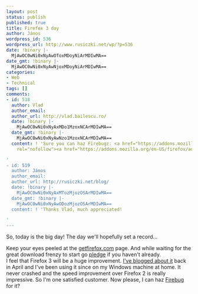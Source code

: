 ```yaml
---
layout: post
status: publish
published: true
title: Firefox 3 day
author: János
wordpress_id: 536
wordpress_url: http://www.rusiczki.net/wp/?p=536
date: !binary |-
  MjAwOC0wNi0xNyAwOToxMDoyNiArMDIwMA==
date_gmt: !binary |-
  MjAwOC0wNi0xNyAwNjoxMDoyNiArMDIwMA==
categories:
- Web
- Technical
tags: []
comments:
- id: 518
  author: Vlad
  author_email: 
  author_url: http://vlad.bailescu.ro/
  date: !binary |-
    MjAwOC0wNi0xNyAxMDo1MzoxNCArMDIwMA==
  date_gmt: !binary |-
    MjAwOC0wNi0xNyAwNzo1MzoxNCArMDIwMA==
  content: ! 'Sure you can haz Firebugz: <a href="https://addons.mozilla.org/en-US/firefox/addon/1843"
    rel="nofollow"><a href="https://addons.mozilla.org/en-US/firefox/addon/1843" rel="nofollow">https://addons.mozilla.org/en-US/firefox/addon/1843</a></a>!

'
- id: 519
  author: János
  author_email: 
  author_url: http://rusiczki.net/blog/
  date: !binary |-
    MjAwOC0wNi0xNyAxMTozMjozOSArMDIwMA==
  date_gmt: !binary |-
    MjAwOC0wNi0xNyAwODozMjozOSArMDIwMA==
  content: ! 'Thanks Vlad, much appreciated!

'
---
```

<p>So, today is the big day! The day we'll hopefully set a record...</p>
<p>Keep your eyes peeled at the <a href="http://getfirefox.com">getfirefox.com</a> page. And while waiting for the great download frenzy to start go <a href="http://www.spreadfirefox.com/en-US/worldrecord/">pledge</a> if you haven't already.<br />
I feel that Firefox 3 will be a huge improvement. <a href="http://www.rusiczki.net/blog/archives/2008/04/04/firefox_3">I've blogged about it</a> back in April and I've been using it since on my Windows machine at home. It never crashed and the speed improvement over Firefox 2 is really impressive. So I'm one satisfied customer. Now please, I can haz <a href="http://getfirebug.com/">Firebug</a> for it?</p>
